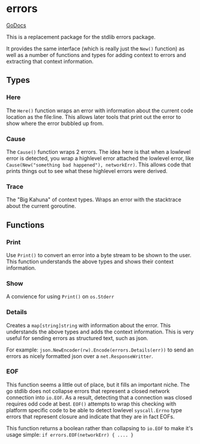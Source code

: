 errors
======

[GoDocs](http://godoc.org/github.com/vektra/errors)

This is a replacement package for the stdlib errors package.

It provides the same interface (which is really just the `New()` function) as
well as a number of functions and types for adding context to errors and
extracting that context information.

## Types

### Here

The `Here()` function wraps an error with information about the current code
location as the file:line. This allows later tools that print out the error
to show where the error bubbled up from.

### Cause

The `Cause()` function wraps 2 errors. The idea here is that when a lowlevel
error is detected, you wrap a highlevel error attached the lowlevel error, like
`Cause(New("something bad happened"), networkErr)`. This allows code
that prints things out to see what these highlevel errors were derived.

### Trace

The "Big Kahuna" of context types. Wraps an error with the stacktrace about the
current goroutine.


## Functions

### Print

Use `Print()` to convert an error into a byte stream to be shown to the user. This
function understands the above types and shows their context information.

### Show

A convience for using `Print()` on `os.Stderr`

### Details

Creates a `map[string]string` with information about the error. This understands
the above types and adds the context information. This is very useful for sending
errors as structured text, such as json.

For example: `json.NewEncoder(rw).Encode(errors.Details(err))` to send an
errors as nicely formatted json over a `net.ResponseWritter`.

### EOF

This function seems a little out of place, but it fills an important niche. The
go stdlib does not collapse errors that represent a closed network connection
into `io.EOF`. As a result, detecting that a connection was closed requires
odd code at best. `EOF()` attempts to wrap this checking with platform specific
code to be able to detect lowlevel `syscall.Errno` type errors that represent
closure and indicate that they are in fact EOFs.

This function returns a boolean rather than collapsing to `io.EOF` to make it's
usage simple: `if errors.EOF(networkErr) { .... }`
